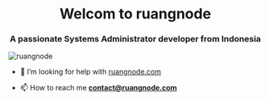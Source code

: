 <h1 align="center">Welcom to ruangnode</h1>
<h3 align="center">A passionate Systems Administrator developer from Indonesia</h3>

<p align="left"> <img src="https://komarev.com/ghpvc/?username=ruangnode&label=Profile%20views&color=0e75b6&style=flat" alt="ruangnode" /> </p>

- 🤝 I’m looking for help with [ruangnode.com](https://ruangnode.com)

- 📫 How to reach me **contact@ruangnode.com**

